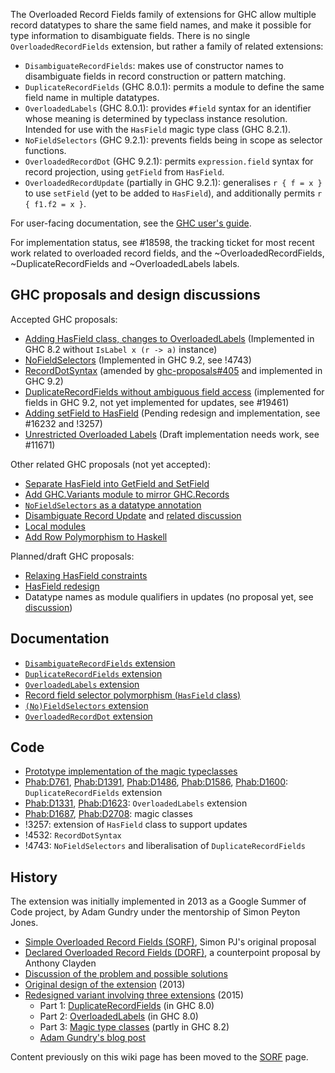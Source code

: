 The Overloaded Record Fields family of extensions for GHC allow multiple record datatypes to share the same field names, and make it possible for type information to disambiguate fields. There is no single `OverloadedRecordFields` extension, but rather a family of related extensions:
 * `DisambiguateRecordFields`: makes use of constructor names to disambiguate fields in record construction or pattern matching.
 * `DuplicateRecordFields` (GHC 8.0.1): permits a module to define the same field name in multiple datatypes.
 * `OverloadedLabels` (GHC 8.0.1): provides `#field` syntax for an identifier whose meaning is determined by typeclass instance resolution. Intended for use with the `HasField` magic type class (GHC 8.2.1).
 * `NoFieldSelectors` (GHC 9.2.1): prevents fields being in scope as selector functions.
 * `OverloadedRecordDot` (GHC 9.2.1): permits `expression.field` syntax for record projection, using `getField` from `HasField`.
 * `OverloadedRecordUpdate` (partially in GHC 9.2.1): generalises `r { f = x }` to use `setField` (yet to be added to `HasField`), and additionally permits `r { f1.f2 = x }`.

For user-facing documentation, see the [GHC user's guide](https://downloads.haskell.org/ghc/latest/docs/html/users_guide/exts/records.html).

For implementation status, see #18598, the tracking ticket for most recent work related to overloaded record fields, and the ~OverloadedRecordFields, ~DuplicateRecordFields and ~OverloadedLabels labels.

## GHC proposals and design discussions

Accepted GHC proposals:

  - [Adding HasField class, changes to OverloadedLabels](https://github.com/ghc-proposals/ghc-proposals/blob/master/proposals/0002-overloaded-record-fields.rst) (Implemented in GHC 8.2 without `IsLabel x (r -> a)` instance)
  - [NoFieldSelectors](https://github.com/ghc-proposals/ghc-proposals/blob/master/proposals/0160-no-toplevel-field-selectors.rst) (Implemented in GHC 9.2, see !4743)
  - [RecordDotSyntax](https://github.com/ghc-proposals/ghc-proposals/blob/master/proposals/0282-record-dot-syntax.rst) (amended by [ghc-proposals#405](https://github.com/ghc-proposals/ghc-proposals/pull/405) and implemented in GHC 9.2)
  - [DuplicateRecordFields without ambiguous field access](https://github.com/ghc-proposals/ghc-proposals/blob/master/proposals/0366-no-ambiguous-field-access.rst) (implemented for fields in GHC 9.2, not yet implemented for updates, see #19461)
  - [Adding setField to HasField](https://github.com/ghc-proposals/ghc-proposals/blob/master/proposals/0042-record-set-field.rst) (Pending redesign and implementation, see #16232 and !3257)
  - [Unrestricted Overloaded Labels](https://github.com/ghc-proposals/ghc-proposals/blob/master/proposals/0170-unrestricted-overloadedlabels.rst) (Draft implementation needs work, see #11671)

Other related GHC proposals (not yet accepted):

 - [Separate HasField into GetField and SetField](https://github.com/tysonzero/ghc-proposals/blob/patch-3/proposals/separate-get-set-field.md)
 - [Add GHC.Variants module to mirror GHC.Records](https://github.com/tysonzero/ghc-proposals/blob/ghc-variants/proposals/ghc-variants.md)
 - [`NoFieldSelectors` as a datatype annotation](https://github.com/parsonsmatt/ghc-proposals/blob/matt/field-selectors-scoped/proposals/0512-nofieldselectors-per-datatype.md)
 - [Disambiguate Record Update](https://github.com/Ericson2314/ghc-proposals/blob/disambiguate-record-update/proposals/0000-disambiguate-record-update.rst) and [related discussion](https://github.com/ghc-proposals/ghc-proposals/discussions/506)
 - [Local modules](https://github.com/goldfirere/ghc-proposals/blob/local-modules/proposals/0000-local-modules.rst)
 - [Add Row Polymorphism to Haskell](https://github.com/jvanbruegge/ghc-proposals/blob/row-polymorphism/proposals/0000-row-polymorphism.rst)

Planned/draft GHC proposals:

 - [Relaxing HasField constraints](https://github.com/ocharles/ghc-proposals/blob/hasfield/proposals/0000-hasfield-incoherence.rst)
 - [HasField redesign](https://github.com/adamgundry/ghc-proposals/blob/hasfield-redesign/proposals/0000-hasfield-redesign.rst)
 - Datatype names as module qualifiers in updates (no proposal yet, see [discussion](https://github.com/ghc-proposals/ghc-proposals/discussions/506#discussioncomment-2868700))

## Documentation

 - [`DisambiguateRecordFields` extension](https://downloads.haskell.org/ghc/latest/docs/html/users_guide/exts/disambiguate_record_fields.html)
 - [`DuplicateRecordFields` extension](https://downloads.haskell.org/ghc/latest/docs/html/users_guide/exts/duplicate_record_fields.html)
 - [`OverloadedLabels` extension](https://downloads.haskell.org/ghc/latest/docs/html/users_guide/exts/overloaded_labels.html)
 - [Record field selector polymorphism (`HasField` class)](https://downloads.haskell.org/ghc/latest/docs/html/users_guide/exts/hasfield.html)
 - [`(No)FieldSelectors` extension](https://downloads.haskell.org/ghc/latest/docs/html/users_guide/exts/field_selectors.html)
 - [`OverloadedRecordDot` extension](https://downloads.haskell.org/ghc/latest/docs/html/users_guide/exts/overloaded_record_dot.html)


## Code

- [Prototype implementation of the magic typeclasses](https://github.com/adamgundry/records-prototype)
- [Phab:D761](https://phabricator.haskell.org/D761), [ Phab:D1391](https://phabricator.haskell.org/D1391), [ Phab:D1486](https://phabricator.haskell.org/D1486), [ Phab:D1586](https://phabricator.haskell.org/D1586), [ Phab:D1600](https://phabricator.haskell.org/D1600): `DuplicateRecordFields` extension
- [Phab:D1331](https://phabricator.haskell.org/D1331), [ Phab:D1623](https://phabricator.haskell.org/D1623): `OverloadedLabels` extension
- [Phab:D1687](https://phabricator.haskell.org/D1687), [ Phab:D2708](https://phabricator.haskell.org/D2708): magic classes
- !3257: extension of `HasField` class to support updates
- !4532: `RecordDotSyntax`
- !4743: `NoFieldSelectors` and liberalisation of `DuplicateRecordFields`

## History

The extension was initially implemented in 2013 as a Google Summer of Code project, by Adam Gundry under the mentorship of Simon Peyton Jones.

- [Simple Overloaded Record Fields (SORF)](records/overloaded-record-fields/sorf), Simon PJ's original proposal
- [Declared Overloaded Record Fields (DORF)](records/declared-overloaded-record-fields), a counterpoint proposal by Anthony Clayden
- [Discussion of the problem and possible solutions](records)
- [Original design of the extension](records/overloaded-record-fields/design) (2013)
- [Redesigned variant involving three extensions](records/overloaded-record-fields/redesign) (2015)
  - Part 1: [DuplicateRecordFields](records/overloaded-record-fields/duplicate-record-fields) (in GHC 8.0)
  - Part 2: [OverloadedLabels](records/overloaded-record-fields/overloaded-labels) (in GHC 8.0)
  - Part 3: [Magic type classes](records/overloaded-record-fields/magic-classes) (partly in GHC 8.2)
  - [Adam Gundry's blog post](http://www.well-typed.com/blog/2015/03/overloadedrecordfields-revived/)

Content previously on this wiki page has been moved to the [SORF](records/overloaded-record-fields/sorf) page.